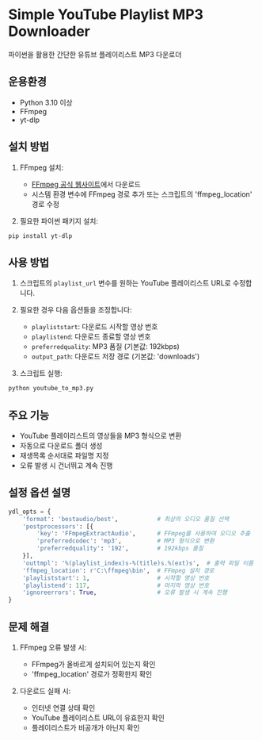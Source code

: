 # Simple YouTube Playlist MP3 Downloader

파이썬을 활용한 간단한 유튜브 플레이리스트 MP3 다운로더

## 운용환경

- Python 3.10 이상
- FFmpeg
- yt-dlp

## 설치 방법

1. FFmpeg 설치:
   - [FFmpeg 공식 웹사이트](https://ffmpeg.org/download.html)에서 다운로드
   - 시스템 환경 변수에 FFmpeg 경로 추가 또는 스크립트의 'ffmpeg_location' 경로 수정

2. 필요한 파이썬 패키지 설치:

~~~bash
pip install yt-dlp
~~~

## 사용 방법

1. 스크립트의 `playlist_url` 변수를 원하는 YouTube 플레이리스트 URL로 수정합니다.
2. 필요한 경우 다음 옵션들을 조정합니다:
   - `playliststart`: 다운로드 시작할 영상 번호
   - `playlistend`: 다운로드 종료할 영상 번호
   - `preferredquality`: MP3 품질 (기본값: 192kbps)
   - `output_path`: 다운로드 저장 경로 (기본값: 'downloads')

3. 스크립트 실행:

~~~bash
python youtube_to_mp3.py
~~~

## 주요 기능

- YouTube 플레이리스트의 영상들을 MP3 형식으로 변환
- 자동으로 다운로드 폴더 생성
- 재생목록 순서대로 파일명 지정
- 오류 발생 시 건너뛰고 계속 진행

## 설정 옵션 설명

~~~python
ydl_opts = {
    'format': 'bestaudio/best',           # 최상의 오디오 품질 선택
    'postprocessors': [{
        'key': 'FFmpegExtractAudio',      # FFmpeg를 사용하여 오디오 추출
        'preferredcodec': 'mp3',          # MP3 형식으로 변환
        'preferredquality': '192',        # 192kbps 품질
    }],
    'outtmpl': '%(playlist_index)s-%(title)s.%(ext)s',  # 출력 파일 이름 형식
    'ffmpeg_location': r'C:\ffmpeg\bin',  # FFmpeg 설치 경로
    'playliststart': 1,                   # 시작할 영상 번호
    'playlistend': 117,                   # 마지막 영상 번호
    'ignoreerrors': True,                 # 오류 발생 시 계속 진행
}
~~~

## 문제 해결

1. FFmpeg 오류 발생 시:
   - FFmpeg가 올바르게 설치되어 있는지 확인
   - 'ffmpeg_location' 경로가 정확한지 확인

2. 다운로드 실패 시:
   - 인터넷 연결 상태 확인
   - YouTube 플레이리스트 URL이 유효한지 확인
   - 플레이리스트가 비공개가 아닌지 확인



